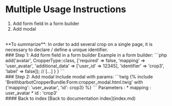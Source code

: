 # Multiple Usage Instructions
1. Add form field in a form builder
2. Add modal
<br>
**To summarize**: In order to add several crop on a single page, it is necessary to declare / define a unique identifier.
<br>
### Step 1: Add form field in a form builder
Example in a form builder:
```php
<?php
// [...]
use Breithbarbot\CropperBundle\Form\Type\CropperType;
class UserType extends AbstractType
{
    public function buildForm(FormBuilderInterface $builder, array $options)
    {
        // [...]
        $builder->add('avatar', CropperType::class, ['required' => false, 'mapping' => 'user_avatar', 'additional_data' => ['user_id' => 12345], 'identifier' => 'crop3', 'label' => false]);
        // [...]
    }
}
```
<br>
### Step 2: Add modal
Include modal with params:
```twig
{% include 'BreithbarbotCropperBundle:Form:cropper_modal.html.twig' with {'mapping': 'user_avatar', 'id': crop3} %}
```
Parameters :
* mapping : user_avatar
* id : 'crop3'
<br>
#### Back to index
[Back to documentation index](index.md)
